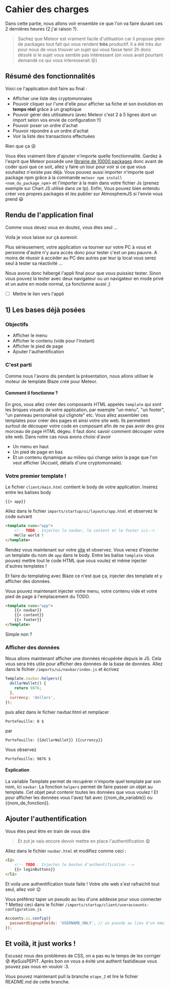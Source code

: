 # Cahier des charges
Dans cette partie, nous allons voir ensemble ce que l'on va faire durant ces 2 dernières heures (2 j'ai raison ?).

>Sachez que Meteor est vraiment facile d'utilisation car il propose plein de packages tout fait qui vous rendent **très** productif. Il a été très dur pour nous de vous trouver un sujet qui vous fasse tenir 2h donc désolé si le sujet vous semble pas intéressant (on vous avait pourtant demandé ce qui vous interesserait 😝)

## Résumé des fonctionnalités
Voici ce l'application doit faire au final :
- Afficher une liste des cryptomonnaies
- Pouvoir cliquer sur l'une d'elle pour afficher sa fiche et son évolution en **temps réel** grâce à un graphique
- Pouvoir gérer des utilisateurs (avec Meteor c'est 2 à 5 lignes dont un import selon vos envie de configuration !!)
- Pouvoir poser un ordre d'achat
- Pouvoir répondre à un ordre d'achat
- Voir la liste des transactions effectuées

Rien que ça 😜

Vous êtes vraiment libre d'ajouter n'importe quelle fonctionnalité. Gardez à l'esprit que Meteor possède une [librairie de 10000 packages](https://atmospherejs.com/) donc avant de coder quoi que ce soit, allez y faire un tour pour voir si ce que vous souhaitez n'existe pas déjà. 
Vous pouvez aussi importer n'importe quel package npm grâce à la commande ``meteor npm install <nom_du_package_npm``> et l'importer à la main dans votre fichier Js (prenez exemple sur Chart JS utilisé dans ce tp).
Enfin, Vous pouvez bien entendu créer vos propres packages et les publier sur AtmosphereJS si l'envie vous prend 😃

## Rendu de l'application final

Comme vous devez vous en doutez, vous êtes seul ...

Voila je vous laisse sur çà aurevoir.

Plus sérieusement, votre application va tourner sur votre PC à vous et personne d'autre n'y aura accès donc pour tester c'est un peu pauvre. A moins de réussir à accéder au PC des autres par leur ip local vous serez seul à tester sa réactivité ...

Nous avons donc hébergé l'appli final pour que vous puissiez tester. Sinon vous pouvez la tester avec deux navigateur ou un navigateur en mode privé et un autre en mode normal, ça fonctionne aussi ;)

- [ ] Mettre le lien vers l'appli

## 1) Les bases déjà posées

### Objectifs

* Afficher le menu
* Afficher le contenu (vide pour l'instant)
* Afficher le pied de page
* Ajouter l'authentification

### C'est parti

Comme nous l'avons dis pendant la présentation, nous allons utiliser le moteur de template Blaze créé pour Meteor.

#### Comment il fonctionne ?

En gros, vous allez créer des composants HTML appelés `template` qui sont les briques visuels de votre application, par exemple "un menu", "un footer", "un panneau personalisé qui clignote" etc. Vous allez assembler ces templates pour créer des pages et ainsi votre site web. Ils permettent surtout de découper votre code en composant afin de ne pas avoir des gros morceau de page HTML dégeu. Il faut donc savoir comment découper votre site web.
Dans notre cas nous avons choisi d'avoir

* Un menu en haut
* Un pied de page en bas
* Et un contenu dynamique au milieu qui change selon la page que l'on veut afficher (Accueil, détails d'une cryptomonnaie).

### Votre premier template !

Le fichier `client/main.html` contient le body de votre application. Insérez entre les balises body

```
{{> app}}
```

Allez dans le fichier `imports/startup/ui/layouts/app.html` et observez le code suivant

```html
<template name="app">
    <!-- TODO : Injectez la navbar, le content et le footer ici-->
    Hello world !
</template>
```

Rendez vous maintenant sur votre [site](localhost:3000) et observez. Vous venez d'injecter un template du nom de `app` dans le body. Entre les balise `template` vous pouvez mettre tout le code HTML que vous voulez et même injecter d'autres templates !

Et faire du templating avec Blaze ce n'est que ça, injecter des template et y afficher des données.

Vous pouvez maintenant injecter votre menu, votre contenu vide et votre pied de page à l'emplacement du TODO.

```html
<template name="app">
    {{> navbar}}
    {{> content}}
    {{> footer}}
</template>
```

Simple non ?

### Afficher des données

Nous allons maintenant afficher une données récupérée depuis le JS. Cela vous sera très utile pour afficher des données de la base de données.
Allez dans le fichier `/imports/ui/navbar/index.js` et écrivez

```js
Template.navbar.helpers({
  dollarWallet() {
    return 9876;
  },
  currency: 'dollars',
});
```

puis allez dans le fichier navbar.html et remplacer

```
Portefeuille: 0 $
```

par

```
Portefeuille: {{dollarWallet}} {{currency}}
```

Vous observez

```
Portefeuille: 9876 $
```

#### Explication

La variable Template permet de recupérer n'importe quel template par son nom, ici `navbar`.
La fonction `helpers` permet de faire passer un objet au template. Cet objet peut contenir toutes les données que vous voulez ! Et pour afficher les données vous l'avez fait avec {{nom_de_variable}} ou {{nom_de_fonction}}.

## Ajouter l'authentification
Vous êtes peut être en train de vous dire
> Et zut je vais encore devoir mettre en place l'authentification 😧

Allez dans le fichier `navbar.html` et modifiez comme ceci :
```html
<li>
    <!-- TODO : Injectez le bouton d'authentification -->
    {{> loginButtons}}
</li>
```
Et voila une authentification toute faite ! Votre site web s'est rafraichit tout seul, allez voir 😉

Vous préférez taper un pseudo au lieu d'une addesse pour vous connecter ?
Mettez ceci dans le fichier `/imports/startup/client/useraccounts-configuration.js`

```js
Accounts.ui.config({
  passwordSignupFields: 'USERNAME_ONLY', // un pseudo au lieu d'un email pour l'authentification
});
```

## Et voilà, it just works !

Excusez nous des problèmes de CSS, on a pas eu le temps de les corriger 😰 #jeSuisPEPIT. Après bon on vous a évité une authent fastidieuse vous pouvez pas nous en vouloir :3.

Vous pouvez maintenant pull la branche `etape_2` et lire le fichier README.md de cette branche.